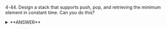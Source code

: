 ﻿4-44. Design a stack that supports push, pop, and retrieving the minimum element in constant time. Can you do this?


<details>
<summary>**ANSWER**</summary>
  <p>

	I think the actual question was about ability of building the stack that has push/pop/extract-min operations as in the queues - the extract removes element.This is impossible - that would give us an opportunity to sort in O(n) time (n O(1) push'es to the data structure, and then n extract-min's) --Kubek2k 05:00, 6 November 2011 (EST)

  
  </p>
</details>

